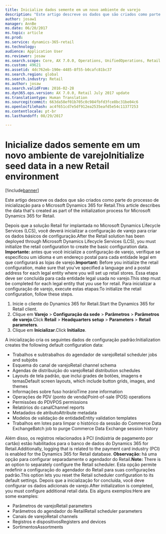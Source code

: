 ```yaml
---
title: Inicialize dados semente em um novo ambiente de varejo
description: "Este artigo descreve os dados que são criados como parte do processo de inicialização para o Microsoft Dynamics 365 for Retail."
author: josaw1
manager: AnnBe
ms.date: 06/20/2017
ms.topic: article
ms.prod: 
ms.service: dynamics-365-retail
ms.technology: 
audience: Application User
ms.reviewer: josaw
ms.search.scope: Core, AX 7.0.0, Operations, UnifiedOperations, Retail
ms.custom: 49621
ms.assetid: 4dc762eb-190e-4485-8f55-b0cafc81bc37
ms.search.region: global
ms.search.industry: Retail
ms.author: josaw
ms.search.validFrom: 2016-02-28
ms.dyn365.ops.version: AX 7.0.0, Retail July 2017 update
ms.translationtype: Human Translation
ms.sourcegitcommit: 663da58ef01b705c0c984fbfd3fce8bc31be04c6
ms.openlocfilehash: ac4f651cd7e5df912ea2535eafd5e54c11377253
ms.contentlocale: pt-br
ms.lasthandoff: 08/29/2017

---
```


# <a name="initialize-seed-data-in-a-new-retail-environment"></a><span data-ttu-id="107a2-103">Inicialize dados semente em um novo ambiente de varejo</span><span class="sxs-lookup"><span data-stu-id="107a2-103">Initialize seed data in a new Retail environment</span></span>

[!include[banner](includes/banner.md)]


<span data-ttu-id="107a2-104">Este artigo descreve os dados que são criados como parte do processo de inicialização para o Microsoft Dynamics 365 for Retail.</span><span class="sxs-lookup"><span data-stu-id="107a2-104">This article describes the data that's created as part of the initialization process for Microsoft Dynamics 365 for Retail.</span></span>

<span data-ttu-id="107a2-105">Depois que a solução Retail for implantada no Microsoft Dynamics Lifecycle Services (LCS), você deverá inicializar a configuração de varejo para criar os dados básicos de configuração.</span><span class="sxs-lookup"><span data-stu-id="107a2-105">After the Retail solution has been deployed through Microsoft Dynamics Lifecycle Services (LCS), you must initialize the retail configuration to create the basic configuration data.</span></span> <span data-ttu-id="107a2-106">**Importante:** antes que você inicialize a configuração de varejo, verifique se especificou um idioma e um endereço postal para cada entidade legal em que configurará as lojas de varejo.</span><span class="sxs-lookup"><span data-stu-id="107a2-106">**Important:** Before you initialize the retail configuration, make sure that you've specified a language and a postal address for each legal entity where you will set up retail stores.</span></span> <span data-ttu-id="107a2-107">Essa etapa deve ser concluída para cada entidade legal usada no varejo.</span><span class="sxs-lookup"><span data-stu-id="107a2-107">This step must be completed for each legal entity that you use for retail.</span></span> <span data-ttu-id="107a2-108">Para inicializar a configuração de varejo, execute estas etapas:</span><span class="sxs-lookup"><span data-stu-id="107a2-108">To initialize the retail configuration, follow these steps.</span></span>

1.  <span data-ttu-id="107a2-109">Inicie o cliente do Dynamics 365 for Retail.</span><span class="sxs-lookup"><span data-stu-id="107a2-109">Start the Dynamics 365 for Retail client.</span></span>
2.  <span data-ttu-id="107a2-110">Clique em **Varejo** &gt; **Configuração da sede** &gt; **Parâmetros** &gt; **Parâmetros de varejo**.</span><span class="sxs-lookup"><span data-stu-id="107a2-110">Click **Retail** &gt; **Headquarters setup** &gt; **Parameters** &gt; **Retail parameters**.</span></span>
3.  <span data-ttu-id="107a2-111">Clique em **Inicializar**.</span><span class="sxs-lookup"><span data-stu-id="107a2-111">Click **Initialize**.</span></span>

<span data-ttu-id="107a2-112">A inicialização cria os seguintes dados de configuração padrão:</span><span class="sxs-lookup"><span data-stu-id="107a2-112">Initialization creates the following default configuration data:</span></span>

-   <span data-ttu-id="107a2-113">Trabalhos e subtrabalhos do agendador de varejo</span><span class="sxs-lookup"><span data-stu-id="107a2-113">Retail scheduler jobs and subjobs</span></span>
-   <span data-ttu-id="107a2-114">Esquema do canal de varejo</span><span class="sxs-lookup"><span data-stu-id="107a2-114">Retail channel schema</span></span>
-   <span data-ttu-id="107a2-115">Agendas de distribuição do varejo</span><span class="sxs-lookup"><span data-stu-id="107a2-115">Retail distribution schedules</span></span>
-   <span data-ttu-id="107a2-116">Layouts de tela padrão, que inclui grades de botões, imagens e temas</span><span class="sxs-lookup"><span data-stu-id="107a2-116">Default screen layouts, which include button grids, images, and themes</span></span>
-   <span data-ttu-id="107a2-117">Informações sobre fuso horário</span><span class="sxs-lookup"><span data-stu-id="107a2-117">Time zone information</span></span>
-   <span data-ttu-id="107a2-118">Operações de PDV (ponto de venda)</span><span class="sxs-lookup"><span data-stu-id="107a2-118">Point-of-sale (POS) operations</span></span>
-   <span data-ttu-id="107a2-119">Permissões do PDV</span><span class="sxs-lookup"><span data-stu-id="107a2-119">POS permissions</span></span>
-   <span data-ttu-id="107a2-120">Relatórios do canal</span><span class="sxs-lookup"><span data-stu-id="107a2-120">Channel reports</span></span>
-   <span data-ttu-id="107a2-121">Metadados de atributo</span><span class="sxs-lookup"><span data-stu-id="107a2-121">Attribute metadata</span></span>
-   <span data-ttu-id="107a2-122">Modelos de validação de entidade</span><span class="sxs-lookup"><span data-stu-id="107a2-122">Entity validation templates</span></span>
-   <span data-ttu-id="107a2-123">Trabalhos em lotes para limpar o histórico da sessão do Commerce Data Exchange</span><span class="sxs-lookup"><span data-stu-id="107a2-123">Batch job to purge Commerce Data Exchange session history</span></span>

<span data-ttu-id="107a2-124">Além disso, os registros relacionados à PCI (indústria de pagamento por cartão) estão habilitados para o banco de dados do Dynamics 365 for Retail.</span><span class="sxs-lookup"><span data-stu-id="107a2-124">Additionally, logging that is related to the payment card industry (PCI) is enabled for the Dynamics 365 for Retail database.</span></span> <span data-ttu-id="107a2-125">**Observação:** há uma opção para configurar separadamente o agendador do Retail.</span><span class="sxs-lookup"><span data-stu-id="107a2-125">**Note:** There is an option to separately configure the Retail scheduler.</span></span> <span data-ttu-id="107a2-126">Esta opção permite redefinir a configuração do agendador do Retail para suas configurações padrão.</span><span class="sxs-lookup"><span data-stu-id="107a2-126">This option lets you reset the Retail scheduler configuration to its default settings.</span></span> <span data-ttu-id="107a2-127">Depois que a inicialização for concluída, você deve configurar os dados adicionais de varejo.</span><span class="sxs-lookup"><span data-stu-id="107a2-127">After initialization is completed, you must configure additional retail data.</span></span> <span data-ttu-id="107a2-128">Eis alguns exemplos:</span><span class="sxs-lookup"><span data-stu-id="107a2-128">Here are some examples:</span></span>

-   <span data-ttu-id="107a2-129">Parâmetros de varejo</span><span class="sxs-lookup"><span data-stu-id="107a2-129">Retail parameters</span></span>
-   <span data-ttu-id="107a2-130">Parâmetros do agendador do Retail</span><span class="sxs-lookup"><span data-stu-id="107a2-130">Retail scheduler parameters</span></span>
-   <span data-ttu-id="107a2-131">Canais de varejo</span><span class="sxs-lookup"><span data-stu-id="107a2-131">Retail channels</span></span>
-   <span data-ttu-id="107a2-132">Registros e dispositivos</span><span class="sxs-lookup"><span data-stu-id="107a2-132">Registers and devices</span></span>
-   <span data-ttu-id="107a2-133">Sortimentos</span><span class="sxs-lookup"><span data-stu-id="107a2-133">Assortments</span></span>






